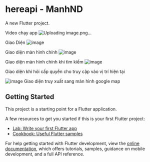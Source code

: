 # hereapi - ManhND

A new Flutter project.

Video chạy app
![Uploading image.png…]()


Giao Diện
![image](https://github.com/user-attachments/assets/9f3923f9-bc59-4fc2-a000-ea024bf9830a)

Giao diện màn hình chính
![image](https://github.com/user-attachments/assets/d0720828-5553-40e3-aefd-f9483cce5711)

Giao diện màn hình chính khi tìm kiếm
![image](https://github.com/user-attachments/assets/2cab1a1d-e55e-44ef-b8af-76216687a403)

Giao diện khi hỏi cấp quyền cho truy cập vào vị trí hiện tại

![image](https://github.com/user-attachments/assets/b53e12cb-6d09-4195-aedf-73833e0f4dbe)
Giao diện truy xuất sang màn hình google map


## Getting Started

This project is a starting point for a Flutter application.

A few resources to get you started if this is your first Flutter project:

- [Lab: Write your first Flutter app](https://docs.flutter.dev/get-started/codelab)
- [Cookbook: Useful Flutter samples](https://docs.flutter.dev/cookbook)

For help getting started with Flutter development, view the
[online documentation](https://docs.flutter.dev/), which offers tutorials,
samples, guidance on mobile development, and a full API reference.
